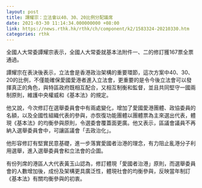 ```yaml
---
layout: post
title: 譚耀宗：立法會以40、30、20比例分配議席
date: 2021-03-30 11:14:34.000000000 +08:00
link: https://news.rthk.hk/rthk/ch/component/k2/1583324-20210330.htm
categories: rthk
---
```


全國人大常委譚耀宗表示，全國人大常委就基本法附件一、二的修訂獲167票全票通過。

譚耀宗在表決後表示，立法會是香港政治架構的重要環節，這次方案中40、30、20的比例，不僅能確保愛國愛港者進入立法會，更重要的是令今後立法會可以發揮真正的角色，與特區政府既相互配合，又相互制衡和監督，並且共同堅守一國兩制原則，維護中央權威和《基本法》的規定。

他又說，今次修訂在選舉委員會中有兩處變化，增加了愛國愛港團體、政協委員的名額，以及全國性組織代表的參與，亦恢復功能團體以團體票為主來選出代表，體現《基本法》的均衡參與原則，令選委會覆蓋面更廣。他又表示，區議會議員不再納入選舉委員會中，可讓區議會「去政治化」。

他形容修訂有堅實民意基礎，進一步落實愛國者治港的理念，有力阻止亂港分子利用選舉，進入選舉委員會和立法會的企圖。

有份列席的港區人大代表黃玉山認為，修訂體現「愛國者治港」原則，而選舉委員會的人數增加後，成份及架構更具廣泛性，體現社會的均衡參與，反映當年制訂《基本法》有關均衡參與的初衷。
